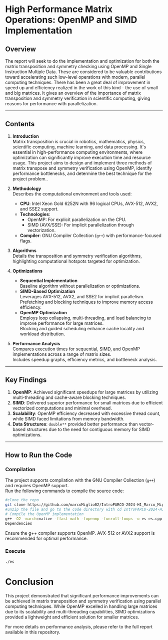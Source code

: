 # **High Performance Matrix Operations: OpenMP and SIMD Implementation**

## **Overview**
The report will seek to do the implementation and optimization for both the matrix transposition and symmetry checking using OpenMP and Single Instruction Multiple Data. These are considered to be valuable contributions toward accelerating such low-level operations with modern, parallel computing techniques. There has been a great deal of improvement in speed up and efficiency realized in the work of this kind - the use of small and big matrices.
It gives an overview of the importance of matrix transposition and symmetry verification in scientific computing, giving reasons for performance with parallelization.

---

## **Contents**
1. **Introduction**  
Matrix transposition is crucial in robotics, mathematics, physics, scientific computing, machine learning, and data processing. It's essential in high-performance computing environments, where optimization can significantly improve execution time and resource usage. This project aims to design and implement three methods of matrix transpose and symmetry verification using OpenMP, identify performance bottlenecks, and determine the best technique for the project problem..

2. **Methodology**  
   Describes the computational environment and tools used:
   - **CPU**: Intel Xeon Gold 6252N with 96 logical CPUs, AVX-512, AVX2, and SSE2 support.
   - **Technologies**:
     - OpenMP: For explicit parallelization on the CPU.
     - SIMD (AVX/SSE): For implicit parallelization through vectorization.
   - **Compiler**: GNU Compiler Collection (`g++`) with performance-focused flags.

3. **Algorithms**  
   Details the transposition and symmetry verification algorithms, highlighting computational hotspots targeted for optimization.

4. **Optimizations**
   - **Sequential Implementation**  
     Baseline algorithm without parallelization or optimizations.
   - **SIMD-Based Optimization**  
     Leverages AVX-512, AVX2, and SSE2 for implicit parallelism.  
     Prefetching and blocking techniques to improve memory access efficiency.
   - **OpenMP Optimization**  
     Employs loop collapsing, multi-threading, and load balancing to improve performance for large matrices.  
     Blocking and guided scheduling enhance cache locality and workload distribution.

5. **Performance Analysis**  
   Compares execution times for sequential, SIMD, and OpenMP implementations across a range of matrix sizes.  
   Includes speedup graphs, efficiency metrics, and bottleneck analysis.



---

## **Key Findings**
1. **OpenMP**: Achieved significant speedups for large matrices by utilizing multi-threading and cache-aware blocking techniques.  
2. **SIMD**: Delivered superior performance for small matrices due to efficient vectorized computations and minimal overhead.  
3. **Scalability**: OpenMP efficiency decreased with excessive thread count, while SIMD faced limitations from memory bandwidth.  
4. **Data Structures**: `double**` provided better performance than vector-based structures due to the need for contiguous memory for SIMD optimizations.

---

## **How to Run the Code**

### **Compilation**
The project supports compilation with the GNU Compiler Collection (`g++`) and requires OpenMP support.  
Run the following commands to compile the source code:
```bash
#clone the repo
git clone https://github.com/marcoMiglio02/IntroPARCO-2024-H1_Marco_Miglioranza.git
#unzip the file and go to the code directory with cd IntroPARCO-2024-H1_Marco_Miglioranza/report/code
# Compile the OpenMP implementation
g++ -O2 -march=native -ffast-math -fopenmp -funroll-loops -o es es.cpp
Dependencies
```
Ensure the g++ compiler supports OpenMP.
AVX-512 or AVX2 support is recommended for optimal performance.

### Execute
```bash
./es
```

# **Conclusion**

This project demonstrated that significant performance improvements can be achieved in matrix transposition and symmetry verification using parallel computing techniques. While OpenMP excelled in handling large matrices due to its scalability and multi-threading capabilities, SIMD optimizations provided a lightweight and efficient solution for smaller matrices.

For more details on performance analysis, please refer to the full report available in this repository.
